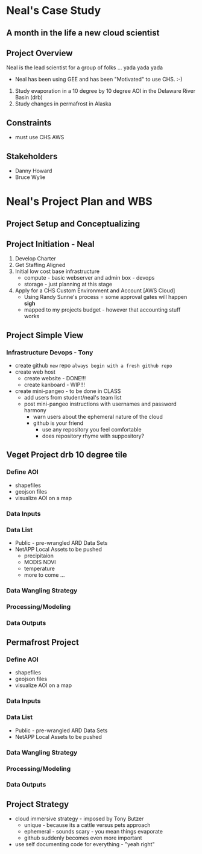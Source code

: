 # Neal's Case Study

## A month in the life a new cloud scientist

## Project Overview

Neal is the lead scientist for a group of folks ... yada yada yada
- Neal has been using GEE and has been "Motivated" to use CHS. :-)

1. Study evaporation in a 10 degree by 10 degree AOI in the Delaware River Basin (drb)
2. Study changes in permafrost in Alaska


## Constraints
- must use CHS AWS

## Stakeholders

- Danny Howard
- Bruce Wylie


# Neal's Project Plan and WBS

## Project Setup and Conceptualizing

## Project Initiation - Neal
1. Develop Charter
2. Get Staffing Aligned
3. Initial low cost base infrastructure
	- compute - basic webserver and admin box - devops
	- storage - just planning at this stage
4. Apply for a CHS Custom Environment and Account [AWS Cloud] 
	- Using Randy Sunne's process = some approval gates will happen **sigh** 
	- mapped to my projects budget - however that accounting stuff works

## Project Simple View

### Infrastructure Devops - Tony
- create github `new` repo `always begin with a fresh github repo`
- create web host
	- create website  - DONE!!!
	- create kanboard - WIP!!!
- create mini-pangeo - to be done in CLASS
	- add users from student/neal's team list
	- post mini-pangeo instructions with usernames and password harmony
		- warn users about the ephemeral nature of the cloud
		- github is your friend
			- use any repository you feel comfortable
			- does repository rhyme with suppository?

## Veget Project drb 10 degree tile
### Define AOI
- shapefiles
- geojson files
- visualize AOI on a map
### Data Inputs
### Data List
- Public - pre-wrangled ARD Data Sets
- NetAPP Local Assets to be pushed
	- precipitaion
	- MODIS NDVI
	- temperature
	- more to come ...
		
### Data Wangling Strategy

### Processing/Modeling

### Data Outputs

## Permafrost Project 
### Define AOI
- shapefiles
- geojson files
- visualize AOI on a map
### Data Inputs
### Data List
- Public - pre-wrangled ARD Data Sets
- NetAPP Local Assets to be pushed
		
### Data Wangling Strategy

### Processing/Modeling

### Data Outputs


## Project Strategy

- cloud immersive strategy - imposed by Tony Butzer
	- unique - because its a cattle versus pets approach
	- ephemeral - sounds scary - you mean things evaporate
	- github suddenly becomes even more important
- use self documenting code for everything - "yeah right"


